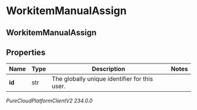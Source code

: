 # WorkitemManualAssign

## WorkitemManualAssign

## Properties

|Name | Type | Description | Notes|
|------------ | ------------- | ------------- | -------------|
| **id** | str | The globally unique identifier for this user. | |



_PureCloudPlatformClientV2 234.0.0_
